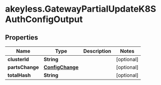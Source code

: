 # akeyless.GatewayPartialUpdateK8SAuthConfigOutput

## Properties

Name | Type | Description | Notes
------------ | ------------- | ------------- | -------------
**clusterId** | **String** |  | [optional] 
**partsChange** | [**ConfigChange**](ConfigChange.md) |  | [optional] 
**totalHash** | **String** |  | [optional] 


